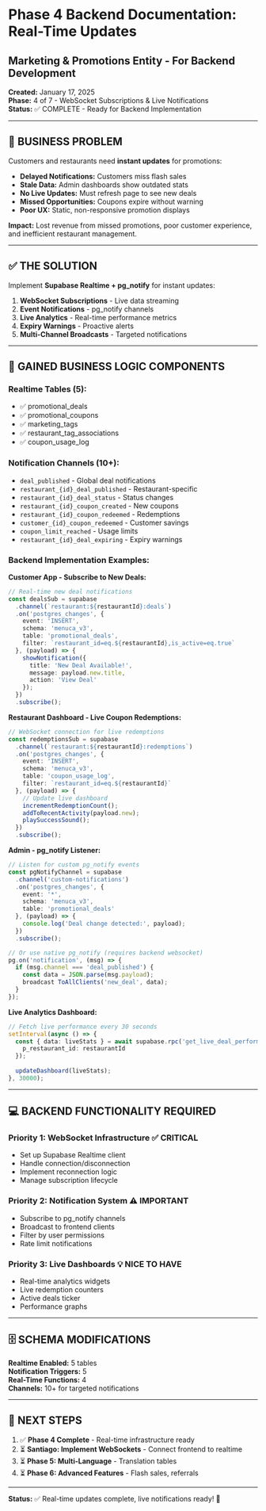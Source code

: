 # Phase 4 Backend Documentation: Real-Time Updates
## Marketing & Promotions Entity - For Backend Development

**Created:** January 17, 2025  
**Phase:** 4 of 7 - WebSocket Subscriptions & Live Notifications  
**Status:** ✅ COMPLETE - Ready for Backend Implementation

---

## 🚨 **BUSINESS PROBLEM**

Customers and restaurants need **instant updates** for promotions:
- **Delayed Notifications:** Customers miss flash sales
- **Stale Data:** Admin dashboards show outdated stats
- **No Live Updates:** Must refresh page to see new deals
- **Missed Opportunities:** Coupons expire without warning
- **Poor UX:** Static, non-responsive promotion displays

**Impact:** Lost revenue from missed promotions, poor customer experience, and inefficient restaurant management.

---

## ✅ **THE SOLUTION**

Implement **Supabase Realtime + pg_notify** for instant updates:
1. **WebSocket Subscriptions** - Live data streaming
2. **Event Notifications** - pg_notify channels
3. **Live Analytics** - Real-time performance metrics
4. **Expiry Warnings** - Proactive alerts
5. **Multi-Channel Broadcasts** - Targeted notifications

---

## 🧩 **GAINED BUSINESS LOGIC COMPONENTS**

### **Realtime Tables (5):**
- ✅ promotional_deals
- ✅ promotional_coupons
- ✅ marketing_tags
- ✅ restaurant_tag_associations
- ✅ coupon_usage_log

### **Notification Channels (10+):**
- `deal_published` - Global deal notifications
- `restaurant_{id}_deal_published` - Restaurant-specific
- `restaurant_{id}_deal_status` - Status changes
- `restaurant_{id}_coupon_created` - New coupons
- `restaurant_{id}_coupon_redeemed` - Redemptions
- `customer_{id}_coupon_redeemed` - Customer savings
- `coupon_limit_reached` - Usage limits
- `restaurant_{id}_deal_expiring` - Expiry warnings

### **Backend Implementation Examples:**

**Customer App - Subscribe to New Deals:**
```typescript
// Real-time new deal notifications
const dealsSub = supabase
  .channel(`restaurant:${restaurantId}:deals`)
  .on('postgres_changes', {
    event: 'INSERT',
    schema: 'menuca_v3',
    table: 'promotional_deals',
    filter: `restaurant_id=eq.${restaurantId},is_active=eq.true`
  }, (payload) => {
    showNotification({
      title: 'New Deal Available!',
      message: payload.new.title,
      action: 'View Deal'
    });
  })
  .subscribe();
```

**Restaurant Dashboard - Live Coupon Redemptions:**
```typescript
// WebSocket connection for live redemptions
const redemptionsSub = supabase
  .channel(`restaurant:${restaurantId}:redemptions`)
  .on('postgres_changes', {
    event: 'INSERT',
    schema: 'menuca_v3',
    table: 'coupon_usage_log',
    filter: `restaurant_id=eq.${restaurantId}`
  }, (payload) => {
    // Update live dashboard
    incrementRedemptionCount();
    addToRecentActivity(payload.new);
    playSuccessSound();
  })
  .subscribe();
```

**Admin - pg_notify Listener:**
```typescript
// Listen for custom pg_notify events
const pgNotifyChannel = supabase
  .channel('custom-notifications')
  .on('postgres_changes', {
    event: '*',
    schema: 'menuca_v3',
    table: 'promotional_deals'
  }, (payload) => {
    console.log('Deal change detected:', payload);
  })
  .subscribe();

// Or use native pg_notify (requires backend websocket)
pg.on('notification', (msg) => {
  if (msg.channel === 'deal_published') {
    const data = JSON.parse(msg.payload);
    broadcast ToAllClients('new_deal', data);
  }
});
```

**Live Analytics Dashboard:**
```typescript
// Fetch live performance every 30 seconds
setInterval(async () => {
  const { data: liveStats } = await supabase.rpc('get_live_deal_performance', {
    p_restaurant_id: restaurantId
  });
  
  updateDashboard(liveStats);
}, 30000);
```

---

## 💻 **BACKEND FUNCTIONALITY REQUIRED**

### **Priority 1: WebSocket Infrastructure** ✅ CRITICAL
- Set up Supabase Realtime client
- Handle connection/disconnection
- Implement reconnection logic
- Manage subscription lifecycle

### **Priority 2: Notification System** ⚠️ IMPORTANT
- Subscribe to pg_notify channels
- Broadcast to frontend clients
- Filter by user permissions
- Rate limit notifications

### **Priority 3: Live Dashboards** 💡 NICE TO HAVE
- Real-time analytics widgets
- Live redemption counters
- Active deals ticker
- Performance graphs

---

## 🗄️ **SCHEMA MODIFICATIONS**

**Realtime Enabled:** 5 tables  
**Notification Triggers:** 5  
**Real-Time Functions:** 4  
**Channels:** 10+ for targeted notifications

---

## 🚀 **NEXT STEPS**

1. ✅ **Phase 4 Complete** - Real-time infrastructure ready
2. ⏳ **Santiago: Implement WebSockets** - Connect frontend to realtime
3. ⏳ **Phase 5: Multi-Language** - Translation tables
4. ⏳ **Phase 6: Advanced Features** - Flash sales, referrals

---

**Status:** ✅ Real-time updates complete, live notifications ready! 🔴

